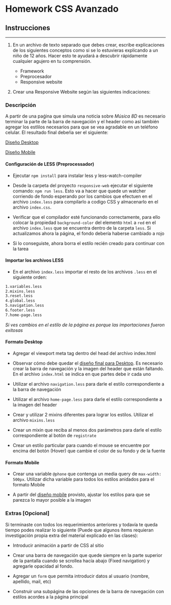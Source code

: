 # Homework CSS Avanzado

## Instrucciones

---

1. En un archivo de texto separado que debes crear, escribe explicaciones de los siguientes conceptos como si se lo estuvieras explicando a un niño de 12 años. Hacer esto te ayudará a descubrir rápidamente cualquier agujero en tu comprensión.

   - Framework
   - Preprocesador
   - Responsive website

2. Crear una Responsive Website según las siguientes indicaciones:

### Descripción

A partir de una paǵina que simula una noticia sobre _Música 8D_ es necesario terminar la parte de la barra de navegación y el header como así también agregar los estlilos necesarios para que se vea agradable en un teléfono celular. El resultado final debeŕia ser el siguiente:

[Diseño Desktop](responsive-web/diseño/home-desktop.png)

[Diseño Mobile](responsive-web/diseño/home-mobile.png)

#### Configuración de LESS (Preprocessador)

- Ejecutar `npm install` para instalar less y less-watch-compiler

- Desde la carpeta del proyecto `responsive-web` ejecutar el siguiente comando: `npm run less`. Esto va a hacer que quede un watcher corriendo de fondo esperando por los cambios que efectuen en el archivo `index.less` para compilarlo a codigo CSS y almacenarlo en el archivo `index.css`.

- Verificar que el compilador esté funcionando correctamente, para ello colocar la propiedad `background-color` del elemento `html` a `red` en el archivo `index.less` que se encuentra dentro de la carpeta `less`. Si actualizamos ahora la página, el fondo debería haberse cambiado a rojo

- Si lo conseguiste, ahora borra el estilo recién creado para continuar con la tarea

#### Importar los archivos LESS

- En el archivo `index.less` importar el resto de los archivos `.less` en el siguiente orden:

```markdown
1.variables.less
2.mixins.less
3.reset.less
4.global.less
5.navigation.less
6.footer.less
7.home-page.less
```

_Si ves cambios en el estilo de la página es porque las importaciones fueron exitosas_

#### Formato Desktop

- Agregar el viewport meta tag dentro del head del archivo index.html

- Observar cómo debe quedar el [diseño final para Desktop](responsive-web/diseño/home-desktop.png). Es necesario crear la barra de navegación y la imagen del header que están faltando. En el archivo `index.html` se indica en que partes debe ir cada uno

- Utilizar el archivo `navigation.less` para darle el estilo correspondiente a la barra de navegación

- Utilizar el archivo `home-page.less` para darle el estilo correspondiente a la imagen del header

- Crear y utilizar 2 mixins diferentes para lograr los estilos. Utilizar el archivo `mixins.less`

- Crear un mixin que reciba al menos dos parámetros para darle el estilo correspondiente al botón de `registrate`

- Crear un estilo particular para cuando el mouse se encuentre por encima del botón (Hover) que cambie el color de su fondo y de la fuente

#### Formato Mobile

- Crear una variable `@phone` que contenga un media query de `max-width: 500px`. Utilizar dicha variable para todos los estilos anidados para el formato Mobile

- A partir del [diseño mobile](responsive-web/diseño/home-mobile.png) provisto, ajustar los estilos para que se parezca lo mayor posible a la imagen

### Extras [Opcional]

Si terminaste con todos los requerimientos anteriores y todavía te queda tiempo podes realizar lo siguiente (Puede que algunos ítems requieran investigación propia extra del material explicado en las clases):

- Introducir animación a partir de CSS al sitio

- Crear una barra de navegación que quede siempre en la parte superior de la pantalla cuando se scrollea hacía abajo (Fixed navigation) y agregarle opacidad al fondo.

- Agregar un `form` que permita introducir datos al usuario (nombre, apellido, mail, etc)

- Construir una subpágina de las opciones de la barra de navegación con estilos acordes a la página principal
